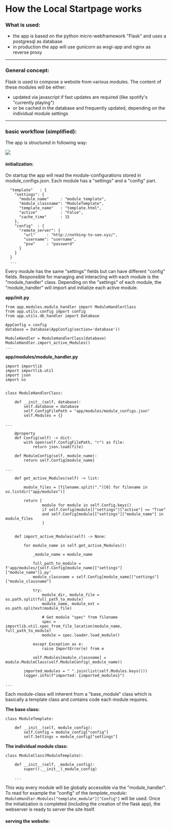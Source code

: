 # How the Local Startpage works

### What is used:

- the app is based on the python micro-webframework "Flask" and uses a postgresql as database
- in production the app will use gunicorn as wsgi-app and nginx as reverse proxy

***

### General concept:

Flask is used to compose a website from various modules. The content of these modules will be 
either: 
- updated via javascript if fast updates are required (like spotify's "currently playing")
- or be cached in the database and frequently updated, depending on the individual module settings

***

### basic workflow (simplified):

The app is structured in following way:

![](B:\Dokumente\PycharmProjects\LocalStartPage_2\doku\structure.png)


#### initialization:
On startup the app will read the module-configurations stored in module_configs.json.
Each module has a "settings" and a "config" part.

```
  "template"   : {
	"settings": {
	  "module_name"     : "module_template",
	  "module_classname": "ModuleTemplate",
	  "template_name"   : "template.html",
	  "active"          : "False",
	  "cache_time"      : 15
	},
	"config"  : {
	  "remote_server": {
		"url"     : "http://nothing-to-see.xyz/",
		"username": "username",
		"psw"     : "password"
	  }
	}
  }
  ...
```

Every module has the same "settings" fields but can have different "config" fields.
Responsible for managing and interacting with each module is the "module_handler" class.
Depending on the "settings" of each module, the "module_handler" will import and initialize each active module.

**app/__init__.py**

````
from app.modules.module_handler import ModuleHandlerClass
from app.utils.config import config
from app.utils.db_handler import Database

AppConfig = config
database = Database(AppConfig(section='database'))

ModuleHandler = ModuleHandlerClass(database)
ModuleHandler.import_active_Modules()
...
````

**app/modules/module_handler.py**
````
import importlib
import importlib.util
import json
import os


class ModuleHandlerClass:

	def __init__(self, database):
		self.database = database
		self.ConfigFilePath = "app/modules/module_configs.json"
		self.Modules = {}
		
...

	@property
	def Config(self) -> dict:
		with open(self.ConfigFilePath, "r") as file:
			return json.load(file)

	def ModuleConfig(self, module_name):
		return self.Config[module_name]		

...

	def get_active_Modules(self) -> list:

		module_files = [filename.split(".")[0] for filename in os.listdir("app/modules")]

		return [
				module for module in self.Config.keys()
				if self.Config[module]["settings"]["active"] == "True"
				and self.Config[module]["settings"]["module_name"] in module_files
				]


	def import_active_Modules(self) -> None:

		for module_name in self.get_active_Modules():

			_module_name = module_name

			full_path_to_module = f'app/modules/{self.Config[module_name]["settings"]["module_name"]}.py'
			module_classname = self.Config[module_name]["settings"]["module_classname"]

			try:
				module_dir, module_file = os.path.split(full_path_to_module)
				module_name, module_ext = os.path.splitext(module_file)

				# Get module "spec" from filename
				spec = importlib.util.spec_from_file_location(module_name, full_path_to_module)
				module = spec.loader.load_module()

			except Exception as e:
				raise ImportError(e) from e

			self.Modules[module_classname] = module.ModuleClass(self.ModuleConfig(_module_name))

		imported_modules = " ".join(list(self.Modules.keys()))
		logger.info(f"imported: {imported_modules}")

...				
````


Each module-class will inherent from a "base_module" class which is 
basically a template class and contains code each module requires.

**The base class:**
````
class ModuleTemplate:

	def __init__(self, module_config):
		self.Config = module_config["config"]
		self.Settings = module_config["settings"]
````

**The individual module class:**
````
class ModuleClass(ModuleTemplate):

	def __init__(self, _module_config):
		super().__init__(_module_config)
		
	...	
````


This way every module will be globally accessible via the "module_handler".
To read for example the "config" of the _template_module_:
`ModuleHandler.Modules["template_module"]["Config"]` will be used.
Once the initialization is completed (including the creation of the flask app),
the webserver is ready to server the site itself.

#### serving the website:

